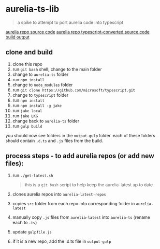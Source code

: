 # aurelia-ts-lib

> a spike to attempt to port aurelia code into typescript

[aurelia repo source code](https://github.com/cmichaelgraham/aurelia-ts-port/tree/master/aurelia-latest)
[aurelia repo typescript-converted source code](https://github.com/cmichaelgraham/aurelia-ts-port/tree/master/aurelia-ts)
[build output](https://github.com/cmichaelgraham/aurelia-ts-port/tree/master/aurelia-ts/output-gulp)

## clone and build

1. clone this repo
2. run `git bash` shell, change to the main folder
3. change to `aurelia-ts` folder
4. run `npm install`
5. change to `node_modules` folder
6. run `git clone https://github.com/microsoft/typescript.git`
7. change to `typescript` folder
8. run `npm install`
9. run `npm install -g jake`
10. run `jake local`
11. run `jake LKG`
12. change back to `aurelia-ts` folder
13. run `gulp build`

you should now see folders in the `output-gulp` folder.  each of these folders should contain `.d.ts` and `.js` files from the build.

## process steps - to add aurelia repos (or add new files):

1. run `./get-latest.sh`
    > this is a `git bash` script to help keep the aurelia-latest up to date

  1. clones aurelia repos into `aurelia-latest-repos`
  2. copies `src` folder from each repo into corresponding folder in `aurelia-latest`
3. manually copy `.js` files from `aurelia-latest` into `aurelia-ts` (rename each to `.ts`)
4. update `gulpfile.js`
5. if it is a new repo, add the <repo>.d.ts file in `output-gulp`
